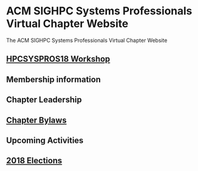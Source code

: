 # ACM SIGHPC Systems Professionals Virtual Chapter Website
The ACM SIGHPC Systems Professionals Virtual Chapter Website

## [HPCSYSPROS18 Workshop](http://hpcsyspros.org/)

## Membership information

## Chapter Leadership

## [Chapter Bylaws](https://github.com/SIGHPC-SYSPROS/OrganizationalDocs/blob/master/SIGHPCSystemsBylaws.md)

## Upcoming Activities

## [2018 Elections](2018Candidates.md)

